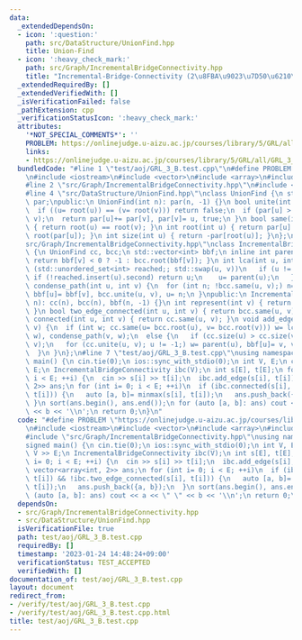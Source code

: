 ```yaml
---
data:
  _extendedDependsOn:
  - icon: ':question:'
    path: src/DataStructure/UnionFind.hpp
    title: Union-Find
  - icon: ':heavy_check_mark:'
    path: src/Graph/IncrementalBridgeConnectivity.hpp
    title: "Incremental-Bridge-Connectivity (2\u8FBA\u9023\u7D50\u6210\u5206)"
  _extendedRequiredBy: []
  _extendedVerifiedWith: []
  _isVerificationFailed: false
  _pathExtension: cpp
  _verificationStatusIcon: ':heavy_check_mark:'
  attributes:
    '*NOT_SPECIAL_COMMENTS*': ''
    PROBLEM: https://onlinejudge.u-aizu.ac.jp/courses/library/5/GRL/all/GRL_3_B
    links:
    - https://onlinejudge.u-aizu.ac.jp/courses/library/5/GRL/all/GRL_3_B
  bundledCode: "#line 1 \"test/aoj/GRL_3_B.test.cpp\"\n#define PROBLEM \"https://onlinejudge.u-aizu.ac.jp/courses/library/5/GRL/all/GRL_3_B\"\
    \n#include <iostream>\n#include <vector>\n#include <array>\n#include <algorithm>\n\
    #line 2 \"src/Graph/IncrementalBridgeConnectivity.hpp\"\n#include <unordered_set>\n\
    #line 4 \"src/DataStructure/UnionFind.hpp\"\nclass UnionFind {\n std::vector<int>\
    \ par;\npublic:\n UnionFind(int n): par(n, -1) {}\n bool unite(int u, int v) {\n\
    \  if ((u= root(u)) == (v= root(v))) return false;\n  if (par[u] > par[v]) std::swap(u,\
    \ v);\n  return par[u]+= par[v], par[v]= u, true;\n }\n bool same(int u, int v)\
    \ { return root(u) == root(v); }\n int root(int u) { return par[u] < 0 ? u : par[u]=\
    \ root(par[u]); }\n int size(int u) { return -par[root(u)]; }\n};\n#line 4 \"\
    src/Graph/IncrementalBridgeConnectivity.hpp\"\nclass IncrementalBridgeConnectivity\
    \ {\n UnionFind cc, bcc;\n std::vector<int> bbf;\n inline int parent(int v) {\
    \ return bbf[v] < 0 ? -1 : bcc.root(bbf[v]); }\n int lca(int u, int v) {\n  for\
    \ (std::unordered_set<int> reached;; std::swap(u, v))\n   if (u != -1) {\n   \
    \ if (!reached.insert(u).second) return u;\n    u= parent(u);\n   }\n }\n void\
    \ condense_path(int u, int v) {\n  for (int n; !bcc.same(u, v);) n= parent(u),\
    \ bbf[u]= bbf[v], bcc.unite(u, v), u= n;\n }\npublic:\n IncrementalBridgeConnectivity(int\
    \ n): cc(n), bcc(n), bbf(n, -1) {}\n int represent(int v) { return bcc.root(v);\
    \ }\n bool two_edge_connected(int u, int v) { return bcc.same(u, v); }\n bool\
    \ connected(int u, int v) { return cc.same(u, v); }\n void add_edge(int u, int\
    \ v) {\n  if (int w; cc.same(u= bcc.root(u), v= bcc.root(v))) w= lca(u, v), condense_path(u,\
    \ w), condense_path(v, w);\n  else {\n   if (cc.size(u) > cc.size(v)) std::swap(u,\
    \ v);\n   for (cc.unite(u, v); u != -1;) w= parent(u), bbf[u]= v, v= u, u= w;\n\
    \  }\n }\n};\n#line 7 \"test/aoj/GRL_3_B.test.cpp\"\nusing namespace std;\nsigned\
    \ main() {\n cin.tie(0);\n ios::sync_with_stdio(0);\n int V, E;\n cin >> V >>\
    \ E;\n IncrementalBridgeConnectivity ibc(V);\n int s[E], t[E];\n for (int i= 0;\
    \ i < E; ++i) {\n  cin >> s[i] >> t[i];\n  ibc.add_edge(s[i], t[i]);\n }\n vector<array<int,\
    \ 2>> ans;\n for (int i= 0; i < E; ++i)\n  if (ibc.connected(s[i], t[i]) && !ibc.two_edge_connected(s[i],\
    \ t[i])) {\n   auto [a, b]= minmax(s[i], t[i]);\n   ans.push_back({a, b});\n \
    \ }\n sort(ans.begin(), ans.end());\n for (auto [a, b]: ans) cout << a << \" \"\
    \ << b << '\\n';\n return 0;\n}\n"
  code: "#define PROBLEM \"https://onlinejudge.u-aizu.ac.jp/courses/library/5/GRL/all/GRL_3_B\"\
    \n#include <iostream>\n#include <vector>\n#include <array>\n#include <algorithm>\n\
    #include \"src/Graph/IncrementalBridgeConnectivity.hpp\"\nusing namespace std;\n\
    signed main() {\n cin.tie(0);\n ios::sync_with_stdio(0);\n int V, E;\n cin >>\
    \ V >> E;\n IncrementalBridgeConnectivity ibc(V);\n int s[E], t[E];\n for (int\
    \ i= 0; i < E; ++i) {\n  cin >> s[i] >> t[i];\n  ibc.add_edge(s[i], t[i]);\n }\n\
    \ vector<array<int, 2>> ans;\n for (int i= 0; i < E; ++i)\n  if (ibc.connected(s[i],\
    \ t[i]) && !ibc.two_edge_connected(s[i], t[i])) {\n   auto [a, b]= minmax(s[i],\
    \ t[i]);\n   ans.push_back({a, b});\n  }\n sort(ans.begin(), ans.end());\n for\
    \ (auto [a, b]: ans) cout << a << \" \" << b << '\\n';\n return 0;\n}"
  dependsOn:
  - src/Graph/IncrementalBridgeConnectivity.hpp
  - src/DataStructure/UnionFind.hpp
  isVerificationFile: true
  path: test/aoj/GRL_3_B.test.cpp
  requiredBy: []
  timestamp: '2023-01-24 14:48:24+09:00'
  verificationStatus: TEST_ACCEPTED
  verifiedWith: []
documentation_of: test/aoj/GRL_3_B.test.cpp
layout: document
redirect_from:
- /verify/test/aoj/GRL_3_B.test.cpp
- /verify/test/aoj/GRL_3_B.test.cpp.html
title: test/aoj/GRL_3_B.test.cpp
---
```

